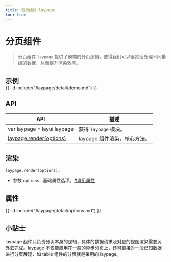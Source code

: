 ```yaml
---
title: 分页组件 laypage
toc: true
---
```

 
# 分页组件

> 分页组件 `laypage` 提供了前端的分页逻辑，使得我们可以很灵活处理不同量级的数据，从而提升渲染效率。

<h2 id="examples" lay-toc="{hot: true}" style="margin-bottom: 0;">示例</h2>

<div class="ws-detail">
{{- d.include("/laypage/detail/demo.md") }}
</div>

<h2 id="api" lay-toc="{}">API</h2>

| API | 描述 |
| --- | --- |
| var laypage = layui.laypage | 获得 `laypage` 模块。 |
| [laypage.render(options)](#render) | laypage 组件渲染，核心方法。 |

<h2 id="render" lay-toc="{level: 2}">渲染</h2>

`laypage.render(options);`

- 参数 `options` : 基础属性选项。[#详见属性](#options)

<h2 id="options" lay-toc="{level: 2, hot: true}">属性</h2>

<div>
{{- d.include("/laypage/detail/options.md") }}
</div>

## 小贴士

laypage 组件只负责分页本身的逻辑，具体的数据请求及对应的视图渲染需要另外去完成。laypage 不仅能应用在一般的异步分页上，还可直接对一段已知数据进行分页展现，如 table 组件的分页就是采用的 laypage。
